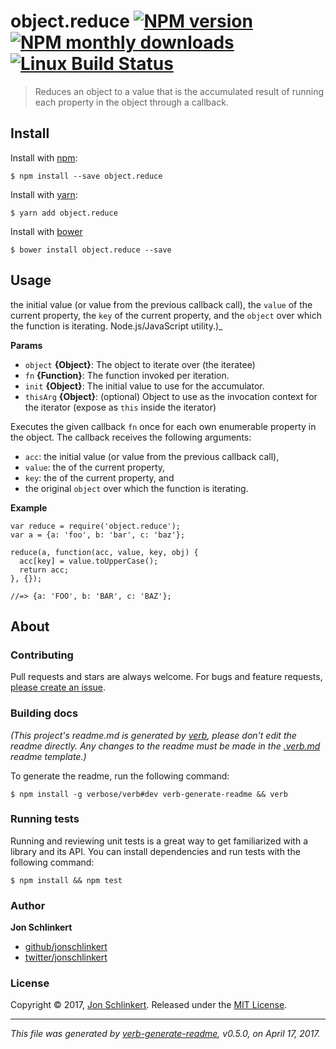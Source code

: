 <h1 id="object.reduce-%21npm-version-%21npm-monthly-downloads-%21linux-build-status">object.reduce <a href="https://www.npmjs.com/package/object.reduce"><img src="https://img.shields.io/npm/v/object.reduce.svg?style=flat" alt="NPM version" /></a> <a href="https://npmjs.org/package/object.reduce"><img src="https://img.shields.io/npm/dm/object.reduce.svg?style=flat" alt="NPM monthly downloads" /></a> <a href="https://travis-ci.org/jonschlinkert/object.reduce"><img src="https://img.shields.io/travis/jonschlinkert/object.reduce.svg?style=flat&amp;label=Travis" alt="Linux Build Status" /></a></h1>

<blockquote>
  <p>Reduces an object to a value that is the accumulated result of running each property in the object through a callback.</p>
</blockquote>

<h2 id="install">Install</h2>

<p>Install with <a href="https://www.npmjs.com/">npm</a>:</p>

<pre><code class="sh">$ npm install --save object.reduce
</code></pre>

<p>Install with <a href="https://yarnpkg.com">yarn</a>:</p>

<pre><code class="sh">$ yarn add object.reduce
</code></pre>

<p>Install with <a href="https://bower.io/">bower</a></p>

<pre><code class="sh">$ bower install object.reduce --save
</code></pre>

<h2 id="usage">Usage</h2>

<p>the initial value (or value from the previous callback call), the <code>value</code> of the current property, the <code>key</code> of the current property, and the <code>object</code> over which the function is iterating. Node.js/JavaScript utility.)_</p>

<p><strong>Params</strong></p>

<ul>
<li><code>object</code> <strong>{Object}</strong>: The object to iterate over (the iteratee)</li>
<li><code>fn</code> <strong>{Function}</strong>: The function invoked per iteration.</li>
<li><code>init</code> <strong>{Object}</strong>: The initial value to use for the accumulator.</li>
<li><code>thisArg</code> <strong>{Object}</strong>: (optional) Object to use as the invocation context for the iterator (expose as <code>this</code> inside the iterator)</li>
</ul>

<p>Executes the given callback <code>fn</code> once for each own enumerable property in the object. The callback receives the following arguments:</p>

<ul>
<li><code>acc</code>: the initial value (or value from the previous callback call),</li>
<li><code>value</code>: the of the current property,</li>
<li><code>key</code>: the of the current property, and</li>
<li>the original <code>object</code> over which the function is iterating.</li>
</ul>

<p><strong>Example</strong></p>

<pre><code class="js">var reduce = require('object.reduce');
var a = {a: 'foo', b: 'bar', c: 'baz'};

reduce(a, function(acc, value, key, obj) {
  acc[key] = value.toUpperCase();
  return acc;
}, {});

//=&gt; {a: 'FOO', b: 'BAR', c: 'BAZ'};
</code></pre>

<h2 id="about">About</h2>

<h3 id="contributing">Contributing</h3>

<p>Pull requests and stars are always welcome. For bugs and feature requests, <a href="../../issues/new">please create an issue</a>.</p>

<h3 id="building-docs">Building docs</h3>

<p><em>(This project's readme.md is generated by <a href="https://github.com/verbose/verb-generate-readme">verb</a>, please don't edit the readme directly. Any changes to the readme must be made in the <a href=".verb.md">.verb.md</a> readme template.)</em></p>

<p>To generate the readme, run the following command:</p>

<pre><code class="sh">$ npm install -g verbose/verb#dev verb-generate-readme &amp;&amp; verb
</code></pre>

<h3 id="running-tests">Running tests</h3>

<p>Running and reviewing unit tests is a great way to get familiarized with a library and its API. You can install dependencies and run tests with the following command:</p>

<pre><code class="sh">$ npm install &amp;&amp; npm test
</code></pre>

<h3 id="author">Author</h3>

<p><strong>Jon Schlinkert</strong></p>

<ul>
<li><a href="https://github.com/jonschlinkert">github/jonschlinkert</a></li>
<li><a href="https://twitter.com/jonschlinkert">twitter/jonschlinkert</a></li>
</ul>

<h3 id="license">License</h3>

<p>Copyright © 2017, <a href="https://github.com/jonschlinkert">Jon Schlinkert</a>.
Released under the <a href="LICENSE">MIT License</a>.</p>

<hr />

<p><em>This file was generated by <a href="https://github.com/verbose/verb-generate-readme">verb-generate-readme</a>, v0.5.0, on April 17, 2017.</em></p>
